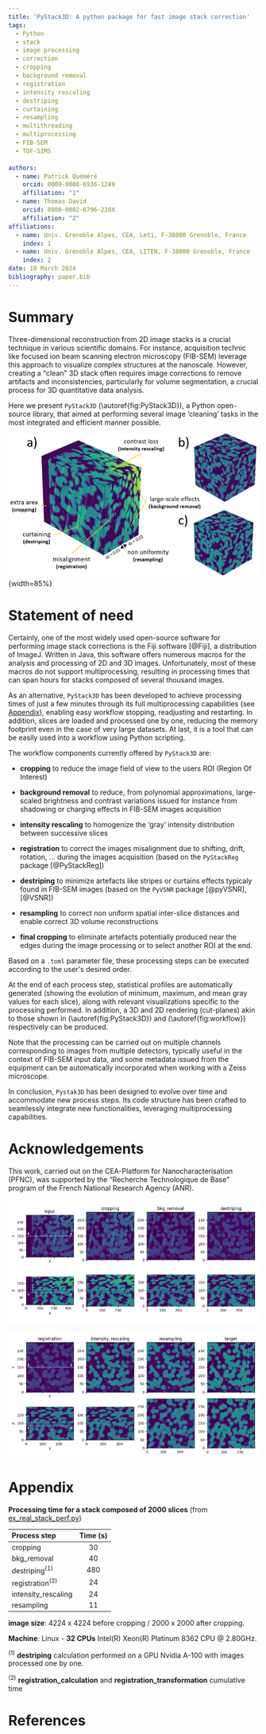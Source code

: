 ```yaml
---
title: 'PyStack3D: A python package for fast image stack correction'
tags:
  - Python
  - stack
  - image processing
  - correction
  - cropping
  - background removal
  - registration
  - intensity rescaling
  - destriping
  - curtaining
  - resampling
  - multithreading
  - multiprocessing
  - FIB-SEM
  - TOF-SIMS

authors:
  - name: Patrick Quéméré
    orcid: 0009-0008-6936-1249
    affiliation: "1"
  - name: Thomas David
    orcid: 0000-0002-6796-220X
    affiliation: "2"
affiliations:
  - name: Univ. Grenoble Alpes, CEA, Leti, F-38000 Grenoble, France
    index: 1
  - name: Univ. Grenoble Alpes, CEA, LITEN, F-38000 Grenoble, France
    index: 2
date: 19 March 2024
bibliography: paper.bib
---
```


# Summary

Three-dimensional reconstruction from 2D image stacks is a crucial technique in various scientific domains. For instance, acquisition technic like focused ion beam scanning electron microscopy (FIB-SEM) leverage this approach to visualize complex structures at the nanoscale. However, creating a "clean" 3D stack often requires image corrections to remove artifacts and inconsistencies, particularly for volume segmentation, a crucial process for 3D quantitative data analysis.

Here we present ``PyStack3D`` (\autoref{fig:PyStack3D}), a Python open-source library, that aimed at performing several image ‘cleaning’ tasks in the most integrated and efficient manner possible.

![a) Synthetic stack with different types of defects. b) Corrected stack. c) Ground truth.\label{fig:PyStack3D}](../doc/_static/pystack3d.png){width=85%}

# Statement of need

Certainly, one of the most widely used open-source software for performing image stack corrections is the Fiji software [@Fiji], a distribution of ImageJ. Written in Java, this software offers numerous macros for the analysis and processing of 2D and 3D images. Unfortunately, most of these macros do not support multiprocessing, resulting in processing times that can span hours for stacks composed of several thousand images.

As an alternative, ``PyStack3D`` has been developed to achieve processing times of just a few minutes through its full multiprocessing capabilities (see [Appendix](#appendix)), enabling easy workflow stopping, readjusting and restarting. In addition, slices are loaded and processed one by one, reducing the memory footprint even in the case of very large datasets. At last, it is a tool that can be easily used into a workflow using Python scripting.

The workflow components currently offered by ``PyStack3D`` are:

* **cropping** to reduce the image field of view to the users ROI (Region Of Interest)

* **background removal** to reduce, from polynomial approximations, large-scaled brightness and contrast variations issued for instance from shadowing or charging effects in FIB-SEM images acquisition

* **intensity rescaling** to homogenize the ‘gray’ intensity distribution between successive slices

* **registration** to correct the images misalignment due to shifting, drift, rotation, … during the images acquisition (based on the ``PyStackReg`` package [@PyStackReg])

* **destriping** to minimize artefacts like stripes or curtains effects typicaly found in FIB-SEM images (based on the ``PyVSNR`` package [@pyVSNR], [@VSNR])

* **resampling** to correct non uniform spatial inter-slice distances and enable correct 3D volume reconstructions

* **final cropping** to eliminate artefacts potentially produced near the edges during the image processing or to select another ROI at the end.

Based on a ``.toml`` parameter file, these processing steps can be executed according to the user's desired order.

At the end of each process step, statistical profiles are automatically generated (showing the evolution of minimum, maximum, and mean gray values for each slice), along with relevant visualizations specific to the processing performed. In addition, a 3D and 2D rendering (cut-planes) akin to those shown in (\autoref{fig:PyStack3D}) and (\autoref{fig:workflow}) respectively can be produced.

Note that the processing can be carried out on multiple channels corresponding to images from multiple detectors, typically useful in the context of FIB-SEM input data, and some metadata issued from the equipment can be automatically incorporated when working with a Zeiss microscope.

In conclusion, ``Pystak3D`` has been designed to evolve over time and accommodate new process steps. Its code structure has been crafted to seamlessly integrate new functionalities, leveraging multiprocessing capabilities.

# Acknowledgements

This work, carried out on the CEA-Platform for Nanocharacterisation (PFNC), was supported by the “Recherche Technologique de Base” program of the French National Research Agency (ANR).

![](../doc/_static/workflow_1.png)

![Cut-planes related to the different process steps applied to the stack presented in the \autoref{fig:PyStack3D}.\label{fig:workflow}](../doc/_static/workflow_2.png)

# Appendix

**Processing time for a stack composed of 2000 slices** (from [ex_real_stack_perf.py](https://github.com/CEA-MetroCarac/pystack3d/blob/main/examples/ex_real_stack_perf.py))

| Process step               | Time (s) |
|:---------------------------|:--------:|
| cropping                   |    30    |
| bkg_removal                |    40    |
| destriping<sup>(1)</sup>   |   480    |
| registration<sup>(2)</sup> |    24    |
| intensity_rescaling        |    24    |
| resampling                 |    11    |

**image size**: 4224 x 4224 before cropping / 2000 x 2000 after cropping.

**Machine**: Linux - **32 CPUs** Intel(R) Xeon(R) Platinum 8362 CPU @ 2.80GHz.

<sup>(1)</sup> **destriping** calculation performed on a GPU Nvidia A-100 with images processed one by one.

<sup>(2)</sup> **registration_calculation** and **registration_transformation** cumulative time

# References
